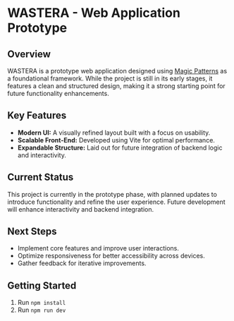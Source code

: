 # WASTERA - Web Application Prototype

## Overview
WASTERA is a prototype web application designed using [Magic Patterns](https://magicpatterns.com) as a foundational framework. While the project is still in its early stages, it features a clean and structured design, making it a strong starting point for future functionality enhancements.

## Key Features
- **Modern UI:** A visually refined layout built with a focus on usability.
- **Scalable Front-End:** Developed using Vite for optimal performance.
- **Expandable Structure:** Laid out for future integration of backend logic and interactivity.

## Current Status
This project is currently in the prototype phase, with planned updates to introduce functionality and refine the user experience. Future development will enhance interactivity and backend integration.

## Next Steps
- Implement core features and improve user interactions.
- Optimize responsiveness for better accessibility across devices.
- Gather feedback for iterative improvements.

## Getting Started
1. Run `npm install`
2. Run `npm run dev`

